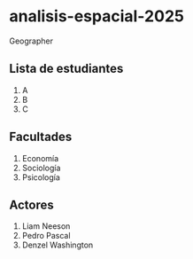 # analisis-espacial-2025
Geographer

## Lista de estudiantes
1. A
2. B
3. C

## Facultades
1. Economía
2. Sociología
3. Psicología
   
## Actores
1. Liam Neeson
2. Pedro Pascal
3. Denzel Washington


